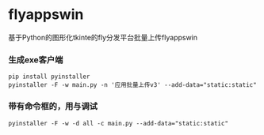 # flyappswin

基于Python的图形化tkinte的fly分发平台批量上传flyappswin

### 生成exe客户端

```shell
pip install pyinstaller
pyinstaller -F -w main.py -n '应用批量上传v3' --add-data="static:static"
```
### 带有命令框的，用与调试
```shell
pyinstaller -F -w -d all -c main.py --add-data="static:static"
```

